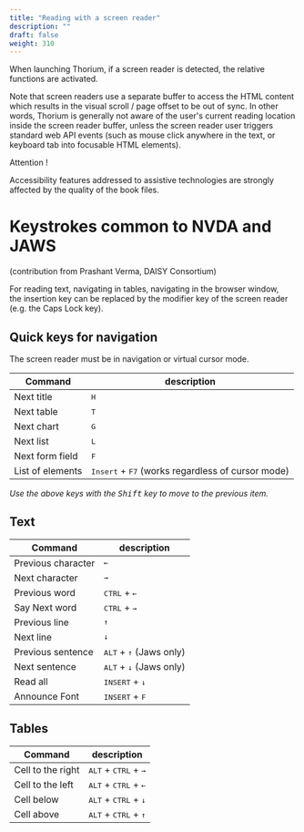 ```yaml
---
title: "Reading with a screen reader"
description: ""
draft: false
weight: 310
---
```


When launching Thorium, if a screen reader is detected, the relative functions are activated.

Note that screen readers use a separate buffer to access the HTML content which results in the visual scroll / page offset to be out of sync. In other words, Thorium is generally not aware of the user's current reading location inside the screen reader buffer, unless the screen reader user triggers standard web API events (such as mouse click anywhere in the text, or keyboard tab into focusable HTML elements).

<div class="warning">

Attention !

Accessibility features addressed to assistive technologies
are strongly affected by the quality of the book files.

</div>

# Keystrokes common to NVDA and JAWS

(contribution from Prashant Verma, DAISY Consortium)

For reading text, navigating in tables, navigating in the browser window,  
the insertion key can be replaced by the
modifier key of the screen reader (e.g. the Caps Lock key).

## Quick keys for navigation

The screen reader must be in navigation or virtual cursor mode.

|Command |description|
|---|---|
|Next title |<kbd>H</kbd>|
|Next table  |<kbd>T</kbd>|
|Next chart |<kbd>G</kbd>|
|Next list |<kbd>L</kbd>|
|Next form field |<kbd>F</kbd>|
|List of elements  |<kbd>Insert</kbd> + <kbd>F7</kbd> (works regardless of cursor mode)|

*Use the above keys with the <kbd>Shift</kbd> key to move to the previous item.*

## Text

|Command |description|
|---|---|
|Previous character  |<kbd>&larr;</kbd>|
|Next character  |<kbd>&rarr;</kbd>|
|Previous word  |<kbd>CTRL</kbd> + <kbd>&larr;</kbd>|
|Say Next word  |<kbd>CTRL</kbd> + <kbd>&rarr;</kbd>|
|Previous line |<kbd>&uarr;</kbd>|
|Next line |<kbd>&darr;</kbd>|
|Previous sentence |<kbd>ALT</kbd> + <kbd>&uarr;</kbd> (Jaws only)|
|Next sentence |<kbd>ALT</kbd> + <kbd>&darr;</kbd> (Jaws only)|
|Read all |<kbd>INSERT</kbd> + <kbd>&darr;</kbd>|
|Announce Font |<kbd>INSERT</kbd> + <kbd>F</kbd>|

## Tables

|Command |description|
|---|---|
|Cell to the right  |<kbd>ALT</kbd> + <kbd>CTRL</kbd> + <kbd>&rarr;</kbd>|
|Cell to the left  |<kbd>ALT</kbd> + <kbd>CTRL</kbd> + <kbd>&larr;</kbd>|
|Cell below  |<kbd>ALT</kbd> + <kbd>CTRL</kbd> + <kbd>&darr;</kbd>|
|Cell above |<kbd>ALT</kbd> + <kbd>CTRL</kbd> + <kbd>&uarr;</kbd>|
